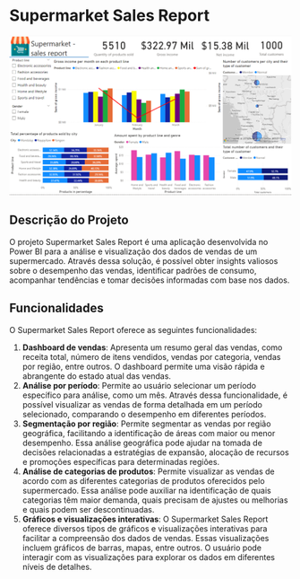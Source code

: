 # Supermarket Sales Report 
![Imagem do dashboard](dashboard.png)
## Descrição do Projeto
O projeto Supermarket Sales Report é uma aplicação desenvolvida no Power BI para a análise e visualização dos dados de vendas de um supermercado. Através dessa solução, é possível obter insights valiosos sobre o desempenho das vendas, identificar padrões de consumo, acompanhar tendências e tomar decisões informadas com base nos dados.

## Funcionalidades
O Supermarket Sales Report oferece as seguintes funcionalidades:

<ol>
  <li><strong>Dashboard de vendas</strong>: Apresenta um resumo geral das vendas, como receita total, número de itens vendidos, vendas por categoria, vendas por região, entre outros. 
  O dashboard permite uma visão rápida e abrangente do estado atual das vendas.</li>
  
  <li><strong>Análise por período</strong>: Permite ao usuário selecionar um período específico para análise, como um mês. Através dessa funcionalidade, 
  é possível visualizar as vendas de forma detalhada em um período selecionado, comparando o desempenho em diferentes períodos.</li>
  
  <li><strong>Segmentação por região</strong>: Permite segmentar as vendas por região geográfica, facilitando a identificação de áreas com maior ou menor desempenho. 
  Essa análise geográfica pode ajudar na tomada de decisões relacionadas a estratégias de expansão, alocação de recursos e promoções específicas para determinadas regiões.</li>
  
  <li><strong>Análise de categorias de produtos</strong>: Permite visualizar as vendas de acordo com as diferentes categorias de produtos oferecidos pelo supermercado. 
  Essa análise pode auxiliar na identificação de quais categorias têm maior demanda, quais precisam de ajustes ou melhorias e quais podem ser descontinuadas.</li>
  
  <li><strong>Gráficos e visualizações interativas</strong>: O Supermarket Sales Report oferece diversos tipos de gráficos e visualizações interativas para facilitar a compreensão dos dados de vendas. 
  Essas visualizações incluem gráficos de barras, mapas, entre outros. O usuário pode interagir com as visualizações para explorar os dados em diferentes níveis de detalhes.</li>
</ol>
